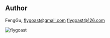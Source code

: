 ## Author
FengGu, <flygoast@gmail.com> <flygoast@126.com>

![flygoast](http://www.gravatar.com/avatar/7d5438da1e440c203d85e0a24b036c0b?r=g&s=80&d=http%3A%2F%2Fst.pimg.net%2Ftucs%2Fimg%2Fwho.png)

